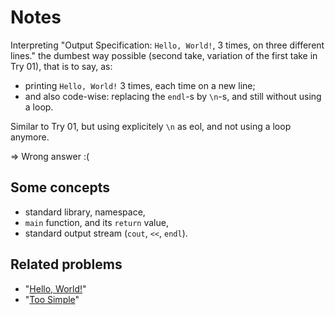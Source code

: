 # Notes

Interpreting "Output Specification: `Hello, World!`, 3 times, on three different lines."
the dumbest way possible (second take, variation of the first take in Try 01), that is to say, as:

- printing `Hello, World!` 3 times, each time on a new line;
- and also code-wise: replacing the `endl`-s by `\n`-s, and still without using a loop.

Similar to Try 01, but using explicitely `\n` as eol, and not using a loop anymore.

⇒ Wrong answer :(

## Some concepts

* standard library, namespace,
* `main` function, and its `return` value,
* standard output stream (`cout`, `<<`, `endl`).

## Related problems

* "[Hello, World!](https://dmoj.ca/problem/helloworld)"
* "[Too Simple](https://dmoj.ca/problem/toosimple)"

